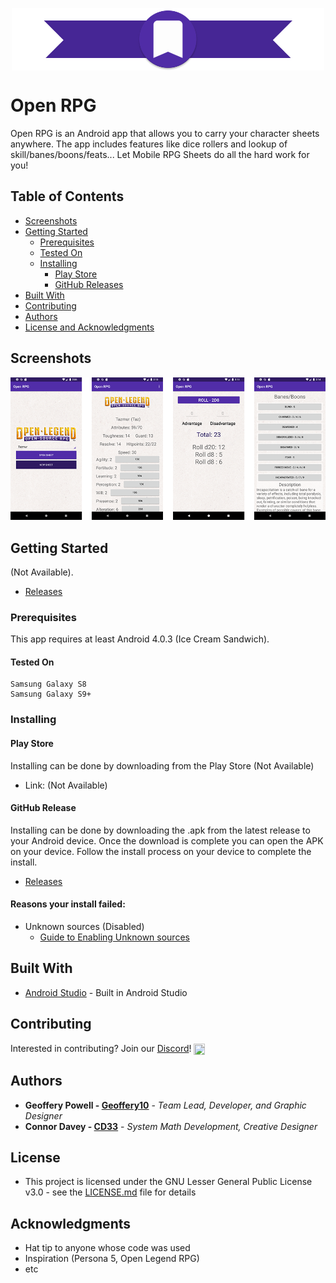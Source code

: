 <p align="center">
<img align="center" width="500" height="100" src="https://github.com/Geoffery10/Mobile-RPG/blob/master/github_assets/icon_banner.jpg">
</p>

# Open RPG
Open RPG is an Android app that allows you to carry your character sheets anywhere. 
The app includes features like dice rollers and lookup of skill/banes/boons/feats... 
Let Mobile RPG Sheets do all the hard work for you!

## Table of Contents
* [Screenshots](https://github.com/Geoffery10/Mobile-RPG/blob/master/README.md#screenshots)
* [Getting Started](https://github.com/Geoffery10/Mobile-RPG#getting-started)
  * [Prerequisites](https://github.com/Geoffery10/Mobile-RPG#prerequisites)
  * [Tested On](https://github.com/Geoffery10/Mobile-RPG#tested-on)
  * [Installing](https://github.com/Geoffery10/Mobile-RPG#installing)
    * [Play Store](https://github.com/Geoffery10/Mobile-RPG#play-store)
    * [GitHub Releases](https://github.com/Geoffery10/Mobile-RPG#github-release)
* [Built With](https://github.com/Geoffery10/Mobile-RPG#built-with)
* [Contributing](https://github.com/Geoffery10/Mobile-RPG#contributing)  
* [Authors](https://github.com/Geoffery10/Mobile-RPG#authors)
* [License and Acknowledgments](https://github.com/Geoffery10/Mobile-RPG#license)

## Screenshots
![Screenshot](https://github.com/Geoffery10/Mobile-RPG/blob/master/github_assets/Screenshot_1568401566.png?raw=true)

## Getting Started

(Not Available).
* [Releases](https://github.com/Geoffery10/Mobile-RPG/releases)

### Prerequisites

This app requires at least Android 4.0.3 (Ice Cream Sandwich).

#### Tested On
```
Samsung Galaxy S8
Samsung Galaxy S9+
```

### Installing

#### Play Store

Installing can be done by downloading from the Play Store (Not Available)
* Link: (Not Available)
  
#### GitHub Release 

Installing can be done by downloading the .apk from the latest release to your Android device. Once the download is complete you can open the APK on your device. Follow the install process on your device to complete the install. 

* [Releases](https://github.com/Geoffery10/Mobile-RPG/releases)

#### Reasons your install failed: 

* Unknown sources (Disabled)
  * [Guide to Enabling Unknown sources](https://www.cnet.com/how-to/how-to-install-apps-outside-of-google-play/)

## Built With

* [Android Studio](https://developer.android.com/studio) - Built in Android Studio

## Contributing

Interested in contributing? Join our [Discord](https://discord.gg/yh7E5S3)! <a href="https://discord.gg/yh7E5S3"><img align="center" width="18" height="18" src="https://cdn3.iconfinder.com/data/icons/popular-services-brands-vol-2/512/discord-128.png"></a>


## Authors

* **Geoffery Powell - [Geoffery10](https://github.com/Geoffery10)** - *Team Lead, Developer, and Graphic Designer* 
* **Connor Davey - [CD33](https://github.com/connordavey33)** - *System Math Development, Creative Designer*

## License

* This project is licensed under the GNU Lesser General Public License v3.0 - see the [LICENSE.md](https://github.com/Geoffery10/Open-RPG/blob/master/LICENSE) file for details

## Acknowledgments

* Hat tip to anyone whose code was used
* Inspiration (Persona 5, Open Legend RPG)
* etc
